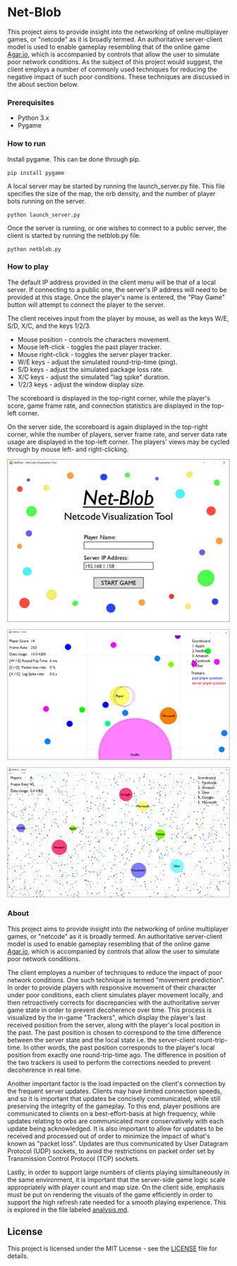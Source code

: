 # Net-Blob

This project aims to provide insight into the networking of online multiplayer games, or "netcode" as it is broadly termed. An authoritative server-client model is used to enable gameplay resembling that of the online game [Agar.io](https://agar.io), which is accompanied by controls that allow the user to simulate poor network conditions. As the subject of this project would suggest, the client employs a number of commonly used techniques for reducing the negative impact of such poor conditions. These techniques are discussed in the about section below.

### Prerequisites

* Python 3.x
* Pygame

### How to run

 Install pygame. This can be done through pip.
 ```
pip install pygame
```
A local server may be started by running the launch_server.py file. This file specifies the size of the map, the orb density, and the number of player bots running on the server.
```
python launch_server.py
```
Once the server is running, or one wishes to connect to a public server, the client is started by running the netblob.py file.
```
python netblob.py
```

### How to play

The default IP address provided in the client menu will be that of a local server. If connecting to a public one, the server's IP address will need to be provided at this stage. Once the player's name is entered, the "Play Game" button will attempt to connect the player to the server.

The client receives input from the player by mouse, as well as the keys  W/E, S/D, X/C, and the keys 1/2/3. 
* Mouse position - controls the characters movement.
* Mouse left-click - toggles the past player tracker.
* Mouse right-click - toggles the server player tracker.
* W/E keys - adjust the simulated round-trip-time (ping).
* S/D keys - adjust the simulated package loss rate.
* X/C keys - adjust the simulated "lag spike" duration.
* 1/2/3 keys - adjust the window display size.

The scoreboard is displayed in the top-right corner, while the player's score, game frame rate, and connection statistics are displayed in the top-left corner.

On the server side, the scoreboard is again displayed in the top-right corner, while the number of players, server frame rate, and server data rate usage are displayed in the top-left corner. The players' views may be cycled through by mouse left- and right-clicking. 


![Game Menu](screenshots/client_menu.png)

![Client View](screenshots/client_view.png)

![Server View](screenshots/server_view.png)


### About

This project aims to provide insight into the networking of online multiplayer games, or "netcode" as it is broadly termed. An authoritative server-client model is used to enable gameplay resembling that of the online game [Agar.io](https://agar.io), which is accompanied by controls that allow the user to simulate poor network conditions.

The client employes a number of techniques to reduce the impact of poor network conditions. One such technique is termed "movement prediction". In order to provide players with responsive movement of their character under poor conditions, each client simulates player movement locally, and then retroactively corrects for discrepancies with the authoritative server game state in order to prevent decoherence over time. This process is visualized by the in-game "Trackers", which display the player's last received position from the server, along with the player's local position in the past. The past position is chosen to correspond to the time difference between the server state and the local state i.e. the server-client rount-trip-time. In other words, the past position corresponds to the player's local position from exactly one round-trip-time ago. The difference in position of the two trackers is used to perform the corrections needed to prevent decoherence in real time.

Another important factor is the load impacted on the client's connection by the frequent server updates. Clients may have limited connection speeds, and so it is important that updates be concisely communicated, while still preserving the integrity of the gameplay. To this end, player positions are communicated to clients on a best-effort-basis at high frequency, while updates relating to orbs are communicated more conservatively with each update being acknowledged. It is also important to allow for updates to be received and processed out of order to minimize the impact of what's known as "packet loss". Updates are thus communicated by User Datagram Protocol (UDP) sockets, to avoid the restrictions on packet order set by Transmission Control Protocol (TCP) sockets.

Lastly, in order to support large numbers of clients playing simultaneously in the same environment, it is important that the server-side game logic scale appropriately with player count and map size. On the client side, emphasis must be put on rendering the visuals of the game efficiently in order to support the high refresh rate needed for a smooth playing experience. This is explored in the file labeled [analysis.md](analysis.md).


## License

This project is licensed under the MIT License - see the [LICENSE](LICENSE) file for details.
